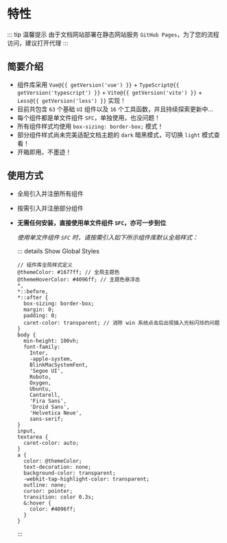 # 特性

<GlobalElement />

::: tip 温馨提示
由于文档网站部署在静态网站服务 `GitHub Pages`，为了您的流程访问，建议打开代理
:::

## 简要介绍

- 组件库采用 `Vue@{{ getVersion('vue') }}` + `TypeScript@{{ getVersion('typescript') }}` + `Vite@{{ getVersion('vite') }}` + `Less@{{ getVersion('less') }}` 实现！
- 目前共包含 `63` 个基础 `UI` 组件以及 `16` 个工具函数，并且持续探索更新中...
- 每个组件都是单文件组件 `SFC`，单独使用，也没问题！
- 所有组件样式均使用 `box-sizing: border-box;` 模式！
- 部分组件样式尚未完美适配文档主题的 `dark` 暗黑模式，可切换 `light` 模式查看！
- 开箱即用，不墨迹！

## 使用方式

- 全局引入并注册所有组件
- 按需引入并注册部分组件
- **无需任何安装，直接使用单文件组件 `SFC`，亦可一步到位**

  *使用单文件组件 `SFC` 时，请按需引入如下所示组件库默认全局样式：*

  ::: details Show Global Styles

  ```less
  // 组件库全局样式定义
  @themeColor: #1677ff; // 全局主题色
  @themeHoverColor: #4096ff; // 主题色悬浮态
  *,
  *::before,
  *::after {
    box-sizing: border-box;
    margin: 0;
    padding: 0;
    caret-color: transparent; // 消除 win 系统点击后出现插入光标闪烁的问题
  }
  body {
    min-height: 100vh;
    font-family:
      Inter,
      -apple-system,
      BlinkMacSystemFont,
      'Segoe UI',
      Roboto,
      Oxygen,
      Ubuntu,
      Cantarell,
      'Fira Sans',
      'Droid Sans',
      'Helvetica Neue',
      sans-serif;
  }
  input,
  textarea {
    caret-color: auto;
  }
  a {
    color: @themeColor;
    text-decoration: none;
    background-color: transparent;
    -webkit-tap-highlight-color: transparent;
    outline: none;
    cursor: pointer;
    transition: color 0.3s;
    &:hover {
      color: #4096ff;
    }
  }
  ```
  
  :::

<script setup lang="ts">
import pkg from '../../package.json'

const dependencies = pkg.dependencies
const devDependencies = pkg.devDependencies
function getVersion (target: string): string {
  for (let name of Object.keys(dependencies)) {
    if (name === target) {
      return dependencies[name].replace('^', '')
    }
  }
  for (let name of Object.keys(devDependencies)) {
    if (name === target) {
      return devDependencies[name].replace('^', '')
    }
  }
  return ''
}
</script>
